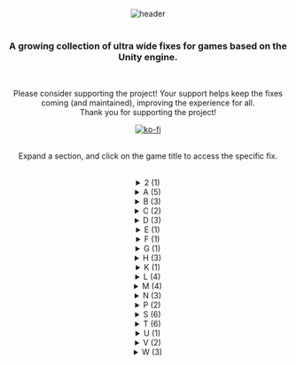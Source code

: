 <div align="center">
  
![header](https://github.com/p1xel8ted/UltrawideFixes/assets/10510767/04c34280-ef70-4db3-95bc-26295f83e0d2)
<br/><br/>
### A growing collection of ultra wide fixes for games based on the Unity engine.
<br/>

Please consider supporting the project! Your support helps keep the fixes coming (and maintained), improving the experience for all.<br/>
Thank you for supporting the project!

[![ko-fi](https://github.com/p1xel8ted/UltrawideFixes/assets/10510767/bf2d4fb0-2249-4193-92df-5de01bf40cbf)](https://ko-fi.com/F2F2DI3WA)
<br/><br/>

Expand a section, and click on the game title to access the specific fix.<br/><br/>

<div id="2"/>
<details><summary>2 (1)</summary>
  
## [20 Minutes Till Dawn](https://github.com/p1xel8ted/UltrawideFixes/releases/tag/20MinutesTillDawn)
#### Last update 2nd April 2024
![GitHub release (by tag)](https://img.shields.io/github/downloads/p1xel8ted/UltrawideFixes/20MinutesTillDawn/total?label=downloads&style=for-the-badge)

![1](https://github.com/p1xel8ted/UltrawideFixes/assets/10510767/35313973-6c27-4eb7-8b36-365a26cdc35e) ![2](https://github.com/p1xel8ted/UltrawideFixes/assets/10510767/372f8245-fe2b-40b8-a5ec-bffb519d7678)

</details>
<div id="A"/>
<details><summary>A (5)</summary>
  
## [Agatha Christie - Murder on the Orient Express](https://github.com/p1xel8ted/UltrawideFixes/releases/tag/AgathaChristieMOE)
#### Last update 3rd April 2024
![GitHub release (by tag)](https://img.shields.io/github/downloads/p1xel8ted/UltrawideFixes/AgathaChristieMOE/total?label=downloads&style=for-the-badge)

![1](https://github.com/p1xel8ted/UltrawideFixes/assets/10510767/6e1ca916-bd08-4d57-a6d7-c1cbd64862bf) ![2](https://github.com/p1xel8ted/UltrawideFixes/assets/10510767/988ff2e3-25e6-4656-8e52-9acfad452cc6)

## [Alex Kidd Miracle World DX](https://github.com/p1xel8ted/UltrawideFixes/releases/tag/AlexKiddMiracleWorldDX)  
#### Last update 19th May 2024
![GitHub release (by tag)](https://img.shields.io/github/downloads/p1xel8ted/UltrawideFixes/AlexKiddMiracleWorldDX/total?label=downloads&style=for-the-badge)

![main_menu](https://github.com/p1xel8ted/UltrawideFixes/assets/10510767/9bfbf487-7eca-428d-8af8-75f2f886fff5) ![main_game](https://github.com/p1xel8ted/UltrawideFixes/assets/10510767/275dd18a-ea87-4e32-b065-991333ec89b2)

## [Alwa's Legacy](https://github.com/p1xel8ted/UltrawideFixes/releases/tag/AlwasLegacy)  
#### Last update: 14th April 2024
![GitHub release (by tag)](https://img.shields.io/github/downloads/p1xel8ted/UltrawideFixes/AlwasLegacy/total?label=downloads&style=for-the-badge)

![1](https://github.com/p1xel8ted/UltrawideFixes/assets/10510767/c348523a-937a-47e5-99ae-c222258e3a57) ![2](https://github.com/p1xel8ted/UltrawideFixes/assets/10510767/2640c196-e896-49b3-b6f3-e86d37112ed6)

## [Anode Heart](https://github.com/p1xel8ted/UltrawideFixes/releases/tag/AnodeHeart)  
#### Last update: 29th April 2024
![GitHub release (by tag)](https://img.shields.io/github/downloads/p1xel8ted/UltrawideFixes/AnodeHeart/total?label=downloads&style=for-the-badge)

![main_menu](https://github.com/p1xel8ted/UltrawideFixes/assets/10510767/d11b9308-f90b-41f7-ae7c-8dfa552bed70) ![main_game](https://github.com/p1xel8ted/UltrawideFixes/assets/10510767/a6ceafee-c48d-4e24-a6f2-6758309249a1)

## [Anodyne 2: Return to Dust](https://github.com/p1xel8ted/UltrawideFixes/releases/tag/Anodyne2)  
#### Last update: 21st April 2024
![GitHub release (by tag)](https://img.shields.io/github/downloads/p1xel8ted/UltrawideFixes/Anodyne2/total?label=downloads&style=for-the-badge)

![main_main](https://github.com/p1xel8ted/UltrawideFixes/assets/10510767/80636591-ac38-4fbc-97ed-e8bf22284dd3) ![main_game](https://github.com/p1xel8ted/UltrawideFixes/assets/10510767/84811463-1670-4287-98d4-575b023c748a)

</details>
<div id="B"/>
<details><summary>B (3)</summary>
  
## [Beautiful Mystic Survivors](https://github.com/p1xel8ted/UltrawideFixes/releases/tag/xMysticSurvivors)  
#### Last update: 3rd May 2024
![GitHub release (by tag)](https://img.shields.io/github/downloads/p1xel8ted/UltrawideFixes/xMysticSurvivors/total?label=downloads&style=for-the-badge)

![main_main](https://github.com/p1xel8ted/UltrawideFixes/assets/10510767/009a57ea-34b1-4501-a081-d3b5ccfc073c) ![main_game](https://github.com/p1xel8ted/UltrawideFixes/assets/10510767/8bfad81e-8de4-46b9-8a5c-ccdcd38c158d)

## [Bing in Wonderland](https://github.com/p1xel8ted/UltrawideFixes/releases/tag/BingWonderland)  
#### Last update: 12th April 2024
![GitHub release (by tag)](https://img.shields.io/github/downloads/p1xel8ted/UltrawideFixes/BingWonderland/total?label=downloads&style=for-the-badge)

![1](https://github.com/p1xel8ted/UltrawideFixes/assets/10510767/a355bb7e-7b2e-425a-aeea-06db1714f4e3) ![2](https://github.com/p1xel8ted/UltrawideFixes/assets/10510767/057e5167-40ca-4e43-9e5c-89eba7c71c88)

## [Blue Oak Bridge](https://github.com/p1xel8ted/UltrawideFixes/releases/tag/BlueOakBridge)  
#### Last update: 7th April 2024
![GitHub release (by tag)](https://img.shields.io/github/downloads/p1xel8ted/UltrawideFixes/BlueOakBridge/total?label=downloads&style=for-the-badge)

![1](https://github.com/p1xel8ted/UltrawideFixes/assets/10510767/ccf13f2f-ade9-4a3d-b333-46e5f23c8aa1) ![2](https://github.com/p1xel8ted/UltrawideFixes/assets/10510767/a0499349-578d-45f4-9fbd-ed6bdb1ef661)

</details>
</details>
<div id="C"/>
<details><summary>C (2)</summary>

## [Core Keeper](https://github.com/p1xel8ted/UltrawideFixes/releases/tag/CoreKeeper)  
#### Last update: 4th May 2024
![GitHub release (by tag)](https://img.shields.io/github/downloads/p1xel8ted/UltrawideFixes/CoreKeeper/total?label=downloads&style=for-the-badge)

![main_menu](https://github.com/p1xel8ted/UltrawideFixes/assets/10510767/c38193ce-f849-4013-83c1-4860172a21b5) ![main_game](https://github.com/p1xel8ted/UltrawideFixes/assets/10510767/e3f962b7-0f96-4a3a-a032-c672c81a29d7)

## [Crow Country](https://github.com/p1xel8ted/UltrawideFixes/releases/tag/CrowCountry)  
#### Last update: 17th May 2024
![GitHub release (by tag)](https://img.shields.io/github/downloads/p1xel8ted/UltrawideFixes/CrowCountry/total?label=downloads&style=for-the-badge)

![main_menu](https://github.com/p1xel8ted/UltrawideFixes/assets/10510767/b75e6f82-1190-499c-947a-a85aac9f3d4f) ![main_game](https://github.com/p1xel8ted/UltrawideFixes/assets/10510767/f6e7d186-eafc-4e85-97fc-32dbc2c19e5f)

</details>
<div id="D"/>
<details><summary>D (3)</summary>

## [Darkest Dungeon 2](https://github.com/p1xel8ted/UltrawideFixes/releases/tag/DarkestDungeon2)  
#### Last Update: 17th April 2024
![GitHub release (by tag)](https://img.shields.io/github/downloads/p1xel8ted/UltrawideFixes/DarkestDungeon2/total?label=downloads&style=for-the-badge)

![main_menu1](https://github.com/p1xel8ted/UltrawideFixes/assets/10510767/b5038b82-e57f-4f33-9fbf-e399dd89b899) ![main_game3](https://github.com/p1xel8ted/UltrawideFixes/assets/10510767/337dac7e-5a37-469c-bd49-14bbdafc0a4b)

## [Death Must Die](https://github.com/p1xel8ted/UltrawideFixes/releases/tag/DeathMustDie)  
#### Last Update: 1st April 2024
![GitHub release (by tag)](https://img.shields.io/github/downloads/p1xel8ted/UltrawideFixes/DeathMustDie/total?label=downloads&style=for-the-badge)

![1](https://github.com/p1xel8ted/UltrawideFixes/assets/10510767/84dd63a6-9d55-4a46-a380-bfe7596ea29c) ![2](https://github.com/p1xel8ted/UltrawideFixes/assets/10510767/2703ea70-17c9-4ec4-b077-e39c385483cd)

## [Death or Treat](https://github.com/p1xel8ted/UltrawideFixes/releases/tag/DeathOrTreat) 
#### Last Update: 19th April 2024
![GitHub release (by tag)](https://img.shields.io/github/downloads/p1xel8ted/UltrawideFixes/DeathOrTreat/total?label=downloads&style=for-the-badge)

![main_menu](https://github.com/p1xel8ted/UltrawideFixes/assets/10510767/2c7bec22-0d6b-4487-be1c-5019da7fb9c1) ![main_game](https://github.com/p1xel8ted/UltrawideFixes/assets/10510767/244f9d6d-7f47-4e7d-ac00-20abc36b3795)

</details>
<div id="E"/>
<details><summary>E (1)</summary>

## [Elderand](https://github.com/p1xel8ted/UltrawideFixes/releases/tag/Elderand)
#### Last update: 6th April 2024
![GitHub release (by tag)](https://img.shields.io/github/downloads/p1xel8ted/UltrawideFixes/Elderand/total?label=downloads&style=for-the-badge)

![1](https://github.com/p1xel8ted/UltrawideFixes/assets/10510767/1087b969-b1f7-4d70-acd1-7c61ced8c8c6) ![2](https://github.com/p1xel8ted/UltrawideFixes/assets/10510767/ea7f0dc4-0701-41dd-8a05-51d209e8405d)

</details>
<div id="F"/>
<details><summary>F (1)</summary>

## [FlipWitch - Forbidden Sex Hex](https://github.com/p1xel8ted/UltrawideFixes/releases/tag/FlipWitch)  
#### Last update: 25th April 2024
![GitHub release (by tag)](https://img.shields.io/github/downloads/p1xel8ted/UltrawideFixes/FlipWitch/total?label=downloads&style=for-the-badge)

![main_menu](https://github.com/p1xel8ted/UltrawideFixes/assets/10510767/15fe48d3-3028-4082-9b34-09428ec073a8) ![main_game](https://github.com/p1xel8ted/UltrawideFixes/assets/10510767/858bf856-8ae0-47a4-a914-a7686c532d55)

</details>
<div id="G"/>
<details><summary>G (1)</summary>

## [Gift](https://github.com/p1xel8ted/UltrawideFixes/releases/tag/gift)
#### Last update: 14th May 2024
![GitHub release (by tag)](https://img.shields.io/github/downloads/p1xel8ted/UltrawideFixes/gift/total?label=downloads&style=for-the-badge)

![main_menu](https://github.com/p1xel8ted/UltrawideFixes/assets/10510767/4976d285-9a16-4eee-904b-7cdc497e610c) ![main_game](https://github.com/p1xel8ted/UltrawideFixes/assets/10510767/57f840cb-993e-4e89-8b2b-1129388cab52)

</details>
<div id="H"/>
<details><summary>H (3)</summary>

## [Heaven Dust](https://github.com/p1xel8ted/UltrawideFixes/releases/tag/HeavenDust1)  
#### Last update: 11th May 2024
![GitHub release (by tag)](https://img.shields.io/github/downloads/p1xel8ted/UltrawideFixes/HeavenDust1/total?label=downloads&style=for-the-badge)

![main_menu](https://github.com/p1xel8ted/UltrawideFixes/assets/10510767/40523009-69eb-4a07-8530-027cafbe7b4d) ![main_game](https://github.com/p1xel8ted/UltrawideFixes/assets/10510767/66ab4c95-675b-4312-9c46-2f08df83b0a7)

## [Heaven Dust 2](https://github.com/p1xel8ted/UltrawideFixes/releases/tag/HeavenDust2)  
#### Last update: 11th May 2024
![GitHub release (by tag)](https://img.shields.io/github/downloads/p1xel8ted/UltrawideFixes/HeavenDust2/total?label=downloads&style=for-the-badge)

![main_menu](https://github.com/p1xel8ted/UltrawideFixes/assets/10510767/7da471c1-5f63-4806-bbd5-3c5f307095fd) ![main_game](https://github.com/p1xel8ted/UltrawideFixes/assets/10510767/473f0db8-434f-4ab4-a3f8-af635b4db915)

## [Hero's Adventure: Road to Passion](https://github.com/p1xel8ted/UltrawideFixes/releases/tag/HerosAdventureRoadToPassion)  
![GitHub release (by tag)](https://img.shields.io/github/downloads/p1xel8ted/UltrawideFixes/HerosAdventureRoadToPassion/total?label=downloads&style=for-the-badge)

</details>
<div id="K"/>
<details><summary>K (1)</summary>

## [Kaze And The Wild Masks](https://github.com/p1xel8ted/UltrawideFixes/releases/tag/KazeAndTheWildMasks)  
#### Last update: 4th May 2024
![GitHub release (by tag)](https://img.shields.io/github/downloads/p1xel8ted/UltrawideFixes/KazeAndTheWildMasks/total?label=downloads&style=for-the-badge)

![main_menu](https://github.com/p1xel8ted/UltrawideFixes/assets/10510767/8cdd42bb-912c-46c9-8cfa-54711993694a) ![main_game2](https://github.com/p1xel8ted/UltrawideFixes/assets/10510767/5f021f54-756c-4ee1-b25f-f5d370add107)

</details>
<div id="L"/>
<details><summary>L (4)</summary>

## [Laika: Aged Through Blood](https://github.com/p1xel8ted/UltrawideFixes/releases/tag/LaikaAgedThroughBlood)  
#### Last update: 28th April 2024
![GitHub release (by tag)](https://img.shields.io/github/downloads/p1xel8ted/UltrawideFixes/LaikaAgedThroughBlood/total?label=downloads&style=for-the-badge)

![main_menu](https://github.com/p1xel8ted/UltrawideFixes/assets/10510767/5153ed6a-d2a3-4337-b1bb-38683c303247) ![main_game](https://github.com/p1xel8ted/UltrawideFixes/assets/10510767/39cedd05-2c92-40e5-82c9-f57001586581)

## [Last Cloudia](https://github.com/p1xel8ted/UltrawideFixes/releases/tag/LastCloudia)  
#### Last update: 28th April 2024
![GitHub release (by tag)](https://img.shields.io/github/downloads/p1xel8ted/UltrawideFixes/LastCloudia/total?label=downloads&style=for-the-badge)

![main_game_mix](https://github.com/p1xel8ted/UltrawideFixes/assets/10510767/2fc61459-e538-460d-a1f5-1616e85abd83) ![main_map](https://github.com/p1xel8ted/UltrawideFixes/assets/10510767/5b5f3681-386e-4aec-8f65-e081f9e8cdc9)

## [Little Goody Two Shoes](https://github.com/p1xel8ted/UltrawideFixes/releases/tag/LittleGoodyTwoShoes)  
#### Last update: 25th April 2024
![GitHub release (by tag)](https://img.shields.io/github/downloads/p1xel8ted/UltrawideFixes/LittleGoodyTwoShoes/total?label=downloads&style=for-the-badge)

![main_menu](https://github.com/p1xel8ted/UltrawideFixes/assets/10510767/43045c73-4139-43c3-9e93-3cdcec00ae76) ![main_game](https://github.com/p1xel8ted/UltrawideFixes/assets/10510767/79b87d95-cfe7-4b22-83f2-d6df28ce72f1)

## [Lunacid](https://github.com/p1xel8ted/UltrawideFixes/releases/tag/Lunacid)  
#### Last update: 19th May 2024
![GitHub release (by tag)](https://img.shields.io/github/downloads/p1xel8ted/UltrawideFixes/Lunacid/total?label=downloads&style=for-the-badge)

![main_menu](https://github.com/p1xel8ted/UltrawideFixes/assets/10510767/82b3b410-835d-4e82-8e02-ee87df97961b) ![main_game_spanned](https://github.com/p1xel8ted/UltrawideFixes/assets/10510767/9968f63b-59b0-4778-904d-f8b6624d5de1)

</details>
<div id="M"/>
<details><summary>M (4)</summary>

## [Magenta Horizon](https://github.com/p1xel8ted/UltrawideFixes/releases/tag/MagentaHorizon)  
#### Last update: 12th April 2024
![GitHub release (by tag)](https://img.shields.io/github/downloads/p1xel8ted/UltrawideFixes/MagentaHorizon/total?label=downloads&style=for-the-badge)

![1](https://github.com/p1xel8ted/UltrawideFixes/assets/10510767/326b7228-ed36-463c-a432-c4d6f68b8394) ![2](https://github.com/p1xel8ted/UltrawideFixes/assets/10510767/e33ad818-fd43-4ba0-b7ec-48d57b6723e9)

## [MEGA MAN X DiVE Offline](https://github.com/p1xel8ted/UltrawideFixes/releases/tag/MegaManDive)  
#### Last update: 20th April 2024
![GitHub release (by tag)](https://img.shields.io/github/downloads/p1xel8ted/UltrawideFixes/MegaManDive/total?label=downloads&style=for-the-badge)

![main_menu2](https://github.com/p1xel8ted/UltrawideFixes/assets/10510767/9f092bac-90f7-4881-b726-0fa1f5005acc) ![main_game](https://github.com/p1xel8ted/UltrawideFixes/assets/10510767/fec2b4ed-5e30-4b70-915e-41e38a2920b9)

## [Minishoot` Adventures](https://github.com/p1xel8ted/UltrawideFixes/releases/tag/MinishootAdventures)  
#### Last update: 6th April 2024
![GitHub release (by tag)](https://img.shields.io/github/downloads/p1xel8ted/UltrawideFixes/MinishootAdventures/total?label=downloads&style=for-the-badge)

![1](https://github.com/p1xel8ted/UltrawideFixes/assets/10510767/7322ecd0-1bd6-476b-9200-318990d213a6) ![2](https://github.com/p1xel8ted/UltrawideFixes/assets/10510767/deaa5ecb-d8fd-4c02-9456-5c76c8f0f059)

## [Moonlighter](https://github.com/p1xel8ted/UltrawideFixes/releases/tag/Moonlighter)
#### Last update: 11th April 2024
![GitHub release (by tag)](https://img.shields.io/github/downloads/p1xel8ted/UltrawideFixes/Moonlighter/total?label=downloads&style=for-the-badge)

![main_menu](https://github.com/p1xel8ted/UltrawideFixes/assets/10510767/f72d3c76-81d7-4a54-b7a4-77a4f5fca812) ![main_dungeon](https://github.com/p1xel8ted/UltrawideFixes/assets/10510767/aba4ed23-1ace-43ab-a1b8-d0c795774dbc)

</details>
<div id="N"/>
<details><summary>N (3)</summary>

## [NEO - The World Ends With Yous](https://github.com/p1xel8ted/UltrawideFixes/releases/tag/NEOTheWorldEndsWithYou)
#### Last update: 28th April 2024
![GitHub release (by tag)](https://img.shields.io/github/downloads/p1xel8ted/UltrawideFixes/NEOTheWorldEndsWithYou/total?label=downloads&style=for-the-badge)

![main_game](https://github.com/p1xel8ted/UltrawideFixes/assets/10510767/9b4b064a-1de9-4dcf-a122-3d043763fb23) ![main_dialogue](https://github.com/p1xel8ted/UltrawideFixes/assets/10510767/606974be-2735-4091-9133-67f3b8409e47)
 
## [New Super Lucky Tales](https://github.com/p1xel8ted/UltrawideFixes/releases/tag/NewSuperLuckyTales)
#### Last update: 24th April 2024
![GitHub release (by tag)](https://img.shields.io/github/downloads/p1xel8ted/UltrawideFixes/NewSuperLuckyTales/total?label=downloads&style=for-the-badge)

![main_menu](https://github.com/p1xel8ted/UltrawideFixes/assets/10510767/1913b44d-4eb2-4536-854b-f02d9382f269) ![main_game](https://github.com/p1xel8ted/UltrawideFixes/assets/10510767/987cd42f-104f-4a10-be0a-44ee0e6ab2b3)

## [NieR Replicant ver.1.22474487139](https://github.com/p1xel8ted/UltrawideFixes/releases/tag/NierReplicant)  
![GitHub release (by tag)](https://img.shields.io/github/downloads/p1xel8ted/UltrawideFixes/NierReplicant/total?label=downloads&style=for-the-badge)

![main_menu](https://github.com/p1xel8ted/UltrawideFixes/assets/10510767/9398fce2-a837-48c6-9e19-eed921e13eb7) ![main_game](https://github.com/p1xel8ted/UltrawideFixes/assets/10510767/d9973cdc-0f65-4aff-bc9d-0735c92b4d6a)

</details>
<div id="P"/>
<details><summary>P (2)</summary>

## [Peaks of Yore](https://github.com/p1xel8ted/UltrawideFixes/releases/tag/PeaksOfYore)  
#### Last update: 7th April 2024
![GitHub release (by tag)](https://img.shields.io/github/downloads/p1xel8ted/UltrawideFixes/PeaksOfYore/total?label=downloads&style=for-the-badge)

![1](https://github.com/p1xel8ted/UltrawideFixes/assets/10510767/814484c8-92f0-4fab-b132-0639b5b51769) ![2](https://github.com/p1xel8ted/UltrawideFixes/assets/10510767/10751a07-5612-4a57-8ee5-be9d7a6eb93c)

## [Prince of Persia: The Lost Crown](https://github.com/p1xel8ted/UltrawideFixes/releases/tag/PrinceOfPersiaTheLostCrown)  
![GitHub release (by tag)](https://img.shields.io/github/downloads/p1xel8ted/UltrawideFixes/PrinceOfPersiaTheLostCrown/total?label=downloads&style=for-the-badge)

</details>
<div id="S"/>
<details><summary>S (6)</summary>

## [Scarlet Maiden](https://github.com/p1xel8ted/UltrawideFixes/releases/tag/ScarletMaiden)  
![GitHub release (by tag)](https://img.shields.io/github/downloads/p1xel8ted/UltrawideFixes/ScarletMaiden/total?label=downloads&style=for-the-badge)

## [Sea of Stars](https://github.com/p1xel8ted/UltrawideFixes/releases/tag/SeaOfStars)  
![GitHub release (by tag)](https://img.shields.io/github/downloads/p1xel8ted/UltrawideFixes/SeaOfStars/total?label=downloads&style=for-the-badge)

## [Sexy Mystic Survivors](https://github.com/p1xel8ted/UltrawideFixes/releases/tag/xMysticSurvivors)  
#### Last update: 3rd May 2024
![GitHub release (by tag)](https://img.shields.io/github/downloads/p1xel8ted/UltrawideFixes/xMysticSurvivors/total?label=downloads&style=for-the-badge)

![main_main](https://github.com/p1xel8ted/UltrawideFixes/assets/10510767/009a57ea-34b1-4501-a081-d3b5ccfc073c) ![main_game](https://github.com/p1xel8ted/UltrawideFixes/assets/10510767/8bfad81e-8de4-46b9-8a5c-ccdcd38c158d)

## [Smushi Come Home](https://github.com/p1xel8ted/UltrawideFixes/releases/tag/SmushiComeHome) 
#### Last update: 22nd April 2024
![GitHub release (by tag)](https://img.shields.io/github/downloads/p1xel8ted/UltrawideFixes/SmushiComeHome/total?label=downloads&style=for-the-badge)

![main_menu](https://github.com/p1xel8ted/UltrawideFixes/assets/10510767/7cf40908-6539-4c87-ad7c-f2b295ef372d) ![main_game](https://github.com/p1xel8ted/UltrawideFixes/assets/10510767/52a41572-d844-4ea6-911d-1564748618e3)

## [Snufkin: Melody of Moominvalley](https://github.com/p1xel8ted/UltrawideFixes/releases/tag/Snufkin)  
#### Last update: 7th April 2024
![GitHub release (by tag)](https://img.shields.io/github/downloads/p1xel8ted/UltrawideFixes/Snufkin/total?label=downloads&style=for-the-badge)

![1](https://github.com/p1xel8ted/UltrawideFixes/assets/10510767/9d12b32f-7607-43e8-b86e-1c2f0601d1ab) ![2](https://github.com/p1xel8ted/UltrawideFixes/assets/10510767/49b4e678-edb5-4982-9206-702c16084793)

## [Spiritfall](https://github.com/p1xel8ted/UltrawideFixes/releases/tag/Spiritfall)  
![GitHub release (by tag)](https://img.shields.io/github/downloads/p1xel8ted/UltrawideFixes/Spiritfall/total?label=downloads&style=for-the-badge)

</details>
<div id="T"/>
<details><summary>T (6)</summary>

## [Terra Memoria](https://github.com/p1xel8ted/UltrawideFixes/releases/tag/TerraMemoria) 
#### Last update: 21st April 2024
![GitHub release (by tag)](https://img.shields.io/github/downloads/p1xel8ted/UltrawideFixes/TerraMemoria/total?label=downloads&style=for-the-badge)

![main_menu](https://github.com/p1xel8ted/UltrawideFixes/assets/10510767/441e6c6f-680f-42f4-baef-d73b838dbbcc) ![main_game](https://github.com/p1xel8ted/UltrawideFixes/assets/10510767/fff2c21f-f701-4c5c-ab31-4a3678c37e4a)

## [The Last Campfire](https://github.com/p1xel8ted/UltrawideFixes/releases/tag/TheLastCampfire)  
![GitHub release (by tag)](https://img.shields.io/github/downloads/p1xel8ted/UltrawideFixes/TheLastCampfire/total?label=downloads&style=for-the-badge)

## [They Always Run](https://github.com/p1xel8ted/UltrawideFixes/releases/tag/TheyAlwaysRun)  
![GitHub release (by tag)](https://img.shields.io/github/downloads/p1xel8ted/UltrawideFixes/TheyAlwaysRun/total?label=downloads&style=for-the-badge)

## [Tormented Souls](https://github.com/p1xel8ted/UltrawideFixes/releases/tag/TormentedSouls)  
![GitHub release (by tag)](https://img.shields.io/github/downloads/p1xel8ted/UltrawideFixes/TormentedSouls/total?label=downloads&style=for-the-badge)

## [Train Valley 1](https://github.com/p1xel8ted/UltrawideFixes/releases/tag/TrainValley1)  
#### Last update: 25th April 2024
![GitHub release (by tag)](https://img.shields.io/github/downloads/p1xel8ted/UltrawideFixes/TrainValley1/total?label=downloads&style=for-the-badge)

![main_menu](https://github.com/p1xel8ted/UltrawideFixes/assets/10510767/f6d5dde8-9a28-48aa-9b81-2d26717a9512) ![main_uw](https://github.com/p1xel8ted/UltrawideFixes/assets/10510767/3eff9091-58fe-497e-bf7d-128a848fd879)

## [Turnip Boy Commits Tax Evasion](https://github.com/p1xel8ted/UltrawideFixes/releases/tag/TurnipBoyCommitsTaxEvasion)  
#### Last updated: 26th April 2024
![GitHub release (by tag)](https://img.shields.io/github/downloads/p1xel8ted/UltrawideFixes/TurnipBoyCommitsTaxEvasion/total?label=downloads&style=for-the-badge)

![main_menu](https://github.com/p1xel8ted/UltrawideFixes/assets/10510767/ac5580ac-e0e4-4f1a-baea-c39a1e821ccd) ![main_game](https://github.com/p1xel8ted/UltrawideFixes/assets/10510767/49ad012d-5cee-4feb-9601-d2b2ddb0a169) 

</details>
<div id="U"/>
<details><summary>U (1)</summary>

## [UNSIGHTED](https://github.com/p1xel8ted/UltrawideFixes/releases/tag/UNSIGHTED)
#### Last updated: 6th April 2024
![GitHub release (by tag)](https://img.shields.io/github/downloads/p1xel8ted/UltrawideFixes/UNSIGHTED/total?label=downloads&style=for-the-badge)

![1](https://github.com/p1xel8ted/UltrawideFixes/assets/10510767/0bf24dbe-de14-49a6-8656-698e0237b497) ![2](https://github.com/p1xel8ted/UltrawideFixes/assets/10510767/01e8dd57-34dd-45ce-b51e-5da38a82f7c6)

</details>
<div id="V"/>
<details><summary>V (2)</summary>

## [Vampire Survivors](https://github.com/p1xel8ted/UltrawideFixes/releases/tag/VampireSurvivors)  
![GitHub release (by tag)](https://img.shields.io/github/downloads/p1xel8ted/UltrawideFixes/VampireSurvivors/total?label=downloads&style=for-the-badge)

## [Vigil: The Longest Night](https://github.com/p1xel8ted/UltrawideFixes/releases/tag/VigilTheLongestNight)  
#### Last update: 12th April 2024
![GitHub release (by tag)](https://img.shields.io/github/downloads/p1xel8ted/UltrawideFixes/VigilTheLongestNight/total?label=downloads&style=for-the-badge)

![main_menu](https://github.com/p1xel8ted/UltrawideFixes/assets/10510767/ecb64afb-3123-400d-a66b-3bc27f35a80e) ![main_game_spanned](https://github.com/p1xel8ted/UltrawideFixes/assets/10510767/c04a42e4-9bd2-480b-b74f-02abeba9f329)

</details>
<div id="W"/>
<details><summary>W (3)</summary>
  
## [WitchSpring R](https://github.com/p1xel8ted/UltrawideFixes/releases/tag/WitchSpringR)  
#### Last update: 21st April 2024
![GitHub release (by tag)](https://img.shields.io/github/downloads/p1xel8ted/UltrawideFixes/WitchSpringR/total?label=downloads&style=for-the-badge)

![main_menu](https://github.com/p1xel8ted/UltrawideFixes/assets/10510767/ecb01e5c-f4b9-4135-855c-fd1338aebc2d) ![main_game](https://github.com/p1xel8ted/UltrawideFixes/assets/10510767/57aa628f-5019-4c89-b7ba-1451af016e14)

## [Wonder Boy Returns Remix](https://github.com/p1xel8ted/UltrawideFixes/releases/tag/WonderBoyReturnsRemix)  
#### Last update: 6th April 2024
![GitHub release (by tag)](https://img.shields.io/github/downloads/p1xel8ted/UltrawideFixes/WonderBoyReturnsRemix/total?label=downloads&style=for-the-badge)

![1](https://github.com/p1xel8ted/UltrawideFixes/assets/10510767/bd94572a-6dc4-4020-8606-8f6ab80f660d) ![2](https://github.com/p1xel8ted/UltrawideFixes/assets/10510767/43a3475a-c686-4694-a620-6a71aa2c3df4)

## [Wonhon: A Vengeful Spirit](https://github.com/p1xel8ted/UltrawideFixes/releases/tag/WonhonAVengefulSpirit)  
#### Last update: 5th April 2024
![GitHub release (by tag)](https://img.shields.io/github/downloads/p1xel8ted/UltrawideFixes/WonhonAVengefulSpirit/total?label=downloads&style=for-the-badge)

![1](https://github.com/p1xel8ted/UltrawideFixes/assets/10510767/6012989c-1eb5-477c-9241-b1e170bdce69) ![2](https://github.com/p1xel8ted/UltrawideFixes/assets/10510767/d95d2919-1575-4089-aedd-6abc23be4d15)
</div>
</details>

